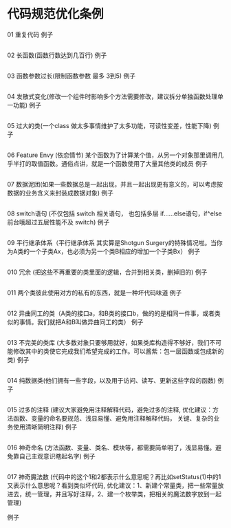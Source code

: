# 代码规范优化条例

01 重复代码
例子

```
```

02 长函数(函数行数达到几百行)
例子

```
```

03 函数参数过长(限制函数参数 最多 3到5)
例子

```
```

04 发散式变化(修改一个组件时影响多个方法需要修改，建议拆分单独函数处理单一功能)
例子

```
```

05 过大的类(一个class 做太多事情维护了太多功能，可读性变差，性能下降)
例子

```
```

06 Feature Envy (依恋情节) 某个函数为了计算某个值，从另一个对象那里调用几乎半打的取值函数。通俗点讲，就是一个函数使用了大量其他类的成员
例子

```
```

07 数据泥团(如果一些数据总是一起出现，并且一起出现更有意义的，可以考虑按数据的业务含义来封装成数据对象)
例子

```
```

08 switch语句 (不仅包括 switch 相关语句， 也包括多层 if……else语句，if^else前台哦超过五层性能不及 switch)
例子

```
```

09 平行继承体系（平行继承体系 其实算是Shotgun Surgery的特殊情况啦。当你为A类的一个子类Ax，也必须为另一个类B相应的增加一个子类Bx）
例子

```
```

010 冗余 (把这些不再重要的类里面的逻辑，合并到相关类，删掉旧的)
例子

```
```

011 两个类彼此使用对方的私有的东西，就是一种坏代码味道
例子

```
```

012 异曲同工的类（A类的接口a，和B类的接口b，做的的是相同一件事，或者类似的事情。我们就把A和B叫做异曲同工的类）
例子

```
```

013 不完美的类库 (大多数对象只要够用就好，如果类库构造得不够好，我们不可能修改其中的类使它完成我们希望完成的工作。可以酱紫：包一层函数或包成新的类)
例子

```
```

014 纯数据类(他们拥有一些字段，以及用于访问、读写、更新这些字段的函数)
例子

```
```

015 过多的注释 (建议大家避免用注释解释代码，避免过多的注释, 优化建议：方法函数、变量的命名要规范、浅显易懂、避免用注释解释代码， 关键、复杂的业务使用清晰简明注释)
例子

```
```

016 神奇命名 (方法函数、变量、类名、模块等，都需要简单明了，浅显易懂。避免靠自己主观意识瞎起名字)
例子

```
```

017  神奇魔法数 (代码中的这个1和2都表示什么意思呢？再比如setStatus(1)中的1又表示什么意思呢？看到类似坏代码, 优化建议：1、新建个常量类，把一些常量放进去，统一管理，并且写好注释，2、建一个枚举类，把相关的魔法数字放到一起管理)

例子

```
```
